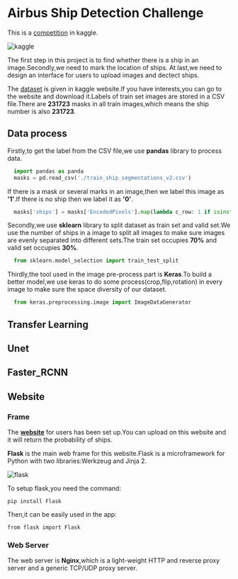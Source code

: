 Airbus Ship Detection Challenge
=

This is a [competition](https://www.kaggle.com/c/airbus-ship-detection) in kaggle.

![kaggle](https://storage.googleapis.com/kaggle-media/competitions/Airbus/ships.jpg)

The first step in this project is to find whether there is a ship in an image.Secondly,we need to mark the location of ships.
At last,we need to design an interface for users to upload images and dectect ships.

The [dataset](https://www.kaggle.com/c/airbus-ship-detection/data) is given in kaggle website.If you have interests,you can go to the website and download it.Labels of train set images are stored in a CSV file.There are **231723** masks in all train images,which means the ship number is also **231723**.

Data process
-
Firstly,to get the label from the CSV file,we use **pandas** library to process data.
```python
  import pandas as panda
  masks = pd.read_csv('./train_ship_segmentations_v2.csv')
```

If there is a mask or several marks in an image,then we label this image as **'1'**.If there is no ship then we label it 
as **'0'**.

```python
  masks['ships'] = masks['EncodedPixels'].map(lambda c_row: 1 if isinstance(c_row, str) else 0)
```

Secondly,we use **sklearn** library to split dataset as train set and valid set.We use the number of ships in a image to split all images to make sure images are evenly separated into different sets.The train set occupies **70%** and valid set occupies **30%**.
```python
  from sklearn.model_selection import train_test_split
```

Thirdly,the tool used in the image pre-process part is **Keras**.To build a better model,we use keras to do some process(crop,flip,rotation) in every image to make sure the space diversity of our dataset.
```python
  from keras.preprocessing.image import ImageDataGenerator
```

Transfer Learning
-

Unet
-

Faster_RCNN
-

Website
-

### Frame
The **[website](http://www.airbusshipdect.online/)** for users has been set up.You can upload on this website and it will 
return the probability of ships.

**Flask** is the main web frame for this website.Flask is a microframework for Python with two libraries:Werkzeug and Jinja 2.

![flask](https://www.google.com/url?sa=i&source=images&cd=&cad=rja&uact=8&ved=2ahUKEwiA0YeL6b3eAhWCmuAKHXh1BDEQjRx6BAgBEAU&url=https%3A%2F%2Fwww.pinterest.com%2Fpin%2F482870391278402190%2F&psig=AOvVaw2WNnI9n65LXh1xxCmYbE0u&ust=1541526721248241)

To setup flask,you need the command:
```
pip install Flask
```

Then,it can be easily used in the app:
```
from flask import Flask
```

### Web Server
The web server is **Nginx**,which is a light-weight HTTP and reverse proxy server and a generic TCP/UDP proxy server.
